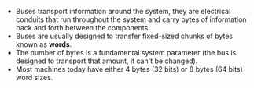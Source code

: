 - Buses transport information around the system, they are electrical conduits that run throughout the system and carry bytes of information back and forth between the components.
- Buses are usually designed to transfer fixed-sized chunks of bytes known as **words**.
- The number of bytes is a fundamental system parameter (the bus is designed to transport that amount, it can't be changed).
- Most machines today have either 4 bytes (32 bits) or 8 bytes (64 bits) word sizes.